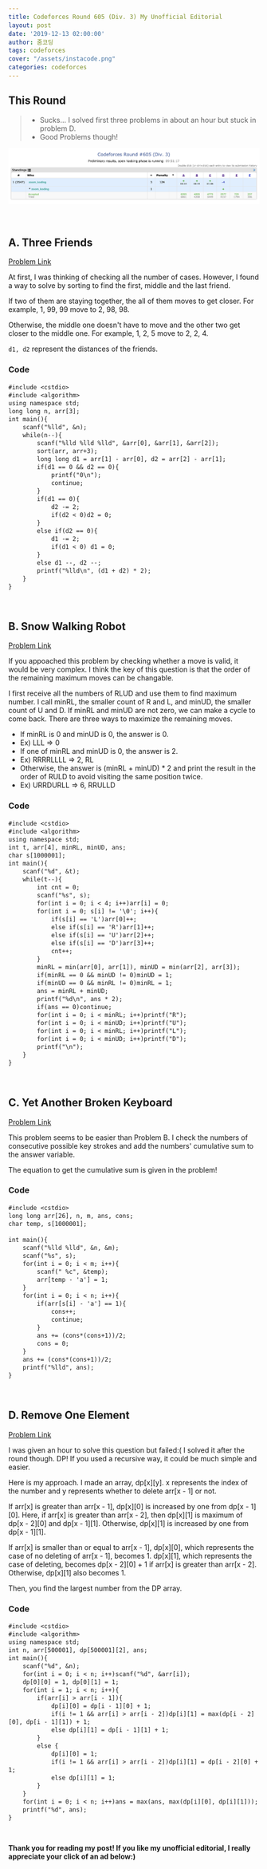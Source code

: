 ```yaml
---
title: Codeforces Round 605 (Div. 3) My Unofficial Editorial
layout: post
date: '2019-12-13 02:00:00'
author: 줌코딩
tags: codeforces
cover: "/assets/instacode.png"
categories: codeforces
---
```


## This Round

>* Sucks... I solved first three problems in about an hour but stuck in problem D.
>* Good Problems though!

![사진](/assets/codeforces-605.png)

<br>

## A. Three Friends

[Problem Link](https://codeforces.com/contest/1272/problem/A)

At first, I was thinking of checking all the number of cases. However, I found a way to solve by sorting to find the first, middle and the last friend.

If two of them are staying together, the all of them moves to get closer. For example, 1, 99, 99 move to 2, 98, 98.

Otherwise, the middle one doesn't have to move and the other two get closer to the middle one. For example, 1, 2, 5 move to 2, 2, 4.

`d1, d2` represent the distances of the friends.

### Code

    #include <cstdio>
    #include <algorithm>
    using namespace std;
    long long n, arr[3];
    int main(){
        scanf("%lld", &n);
        while(n--){
            scanf("%lld %lld %lld", &arr[0], &arr[1], &arr[2]);
            sort(arr, arr+3);
            long long d1 = arr[1] - arr[0], d2 = arr[2] - arr[1];
            if(d1 == 0 && d2 == 0){
                printf("0\n");
                continue;
            }
            if(d1 == 0){
                d2 -= 2;
                if(d2 < 0)d2 = 0;
            }
            else if(d2 == 0){
                d1 -= 2;
                if(d1 < 0) d1 = 0;
            }
            else d1 --, d2 --;
            printf("%lld\n", (d1 + d2) * 2);
        }
    }

<br>

## B. Snow Walking Robot

[Problem Link](https://codeforces.com/contest/1272/problem/B)

If you appoached this problem by checking whether a move is valid, it would be very complex. I think the key of this question is that the order of the remaining maximum moves can be changable.

I first receive all the numbers of RLUD and use them to find maximum number. I call minRL, the smaller count of R and L, and minUD, the smaller count of U and D. If minRL and minUD are not zero, we can make a cycle to come back.
There are three ways to maximize the remaining moves.

* If minRL is 0 and minUD is 0, the answer is 0.
* Ex) LLL => 0
* If one of minRL and minUD is 0, the answer is 2.
* Ex) RRRRLLLL => 2, RL
* Otherwise, the answer is (minRL + minUD) * 2 and print the result in the order of RULD to avoid visiting the same position twice.
* Ex) URRDURLL => 6, RRULLD

### Code

    #include <cstdio>
    #include <algorithm>
    using namespace std;
    int t, arr[4], minRL, minUD, ans;
    char s[1000001];
    int main(){
        scanf("%d", &t);
        while(t--){
            int cnt = 0;
            scanf("%s", s);
            for(int i = 0; i < 4; i++)arr[i] = 0;
            for(int i = 0; s[i] != '\0'; i++){
                if(s[i] == 'L')arr[0]++;
                else if(s[i] == 'R')arr[1]++;
                else if(s[i] == 'U')arr[2]++;
                else if(s[i] == 'D')arr[3]++;
                cnt++;
            }
            minRL = min(arr[0], arr[1]), minUD = min(arr[2], arr[3]);
            if(minRL == 0 && minUD != 0)minUD = 1;
            if(minUD == 0 && minRL != 0)minRL = 1;
            ans = minRL + minUD;
            printf("%d\n", ans * 2);
            if(ans == 0)continue;
            for(int i = 0; i < minRL; i++)printf("R");
            for(int i = 0; i < minUD; i++)printf("U");
            for(int i = 0; i < minRL; i++)printf("L");
            for(int i = 0; i < minUD; i++)printf("D");
            printf("\n");
        }
    }

<br>

## C. Yet Another Broken Keyboard

[Problem Link](https://codeforces.com/contest/1272/problem/C)

This problem seems to be easier than Problem B. I check the numbers of consecutive possible key strokes and add the numbers' cumulative sum to the answer variable.

The equation to get the cumulative sum is given in the problem!

### Code

    #include <cstdio>
    long long arr[26], n, m, ans, cons;
    char temp, s[1000001];

    int main(){
        scanf("%lld %lld", &n, &m);
        scanf("%s", s);
        for(int i = 0; i < m; i++){
            scanf(" %c", &temp);
            arr[temp - 'a'] = 1;
        }
        for(int i = 0; i < n; i++){
            if(arr[s[i] - 'a'] == 1){
                cons++;
                continue;
            }
            ans += (cons*(cons+1))/2;
            cons = 0;
        }
        ans += (cons*(cons+1))/2;
        printf("%lld", ans);
    }

<br>

## D. Remove One Element

[Problem Link](https://codeforces.com/contest/1272/problem/D)

I was given an hour to solve this question but failed:( I solved it after the round though. DP! If you used a recursive way, it could be much simple and easier.

Here is my approach. I made an array, dp[x][y]. x represents the index of the number and y represents whether to delete arr[x - 1] or not.

If arr[x] is greater than arr[x - 1], dp[x][0] is increased by one from dp[x - 1][0]. Here, if arr[x] is greater than arr[x - 2], then dp[x][1] is maximum of dp[x - 2][0] and dp[x - 1][1]. Otherwise, dp[x][1] is increased by one from dp[x - 1][1].

If arr[x] is smaller than or equal to arr[x - 1], dp[x][0], which represents the case of no deleting of arr[x - 1], becomes 1. dp[x][1], which represents the case of deleting, becomes dp[x - 2][0] + 1 if arr[x] is greater than arr[x - 2]. Otherwise, dp[x][1] also becomes 1.

Then, you find the largest number from the DP array.

### Code

    #include <cstdio>
    #include <algorithm>
    using namespace std;
    int n, arr[500001], dp[500001][2], ans;
    int main(){
        scanf("%d", &n);
        for(int i = 0; i < n; i++)scanf("%d", &arr[i]);
        dp[0][0] = 1, dp[0][1] = 1;
        for(int i = 1; i < n; i++){
            if(arr[i] > arr[i - 1]){
                dp[i][0] = dp[i - 1][0] + 1; 
                if(i != 1 && arr[i] > arr[i - 2])dp[i][1] = max(dp[i - 2][0], dp[i - 1][1]) + 1;
                else dp[i][1] = dp[i - 1][1] + 1;
            }
            else {
                dp[i][0] = 1;
                if(i != 1 && arr[i] > arr[i - 2])dp[i][1] = dp[i - 2][0] + 1;
                else dp[i][1] = 1;
            }
        }
        for(int i = 0; i < n; i++)ans = max(ans, max(dp[i][0], dp[i][1]));
        printf("%d", ans);
    }

<br>

**Thank you for reading my post!  If you like my unofficial editorial, I really appreciate your click of an ad below:)**
